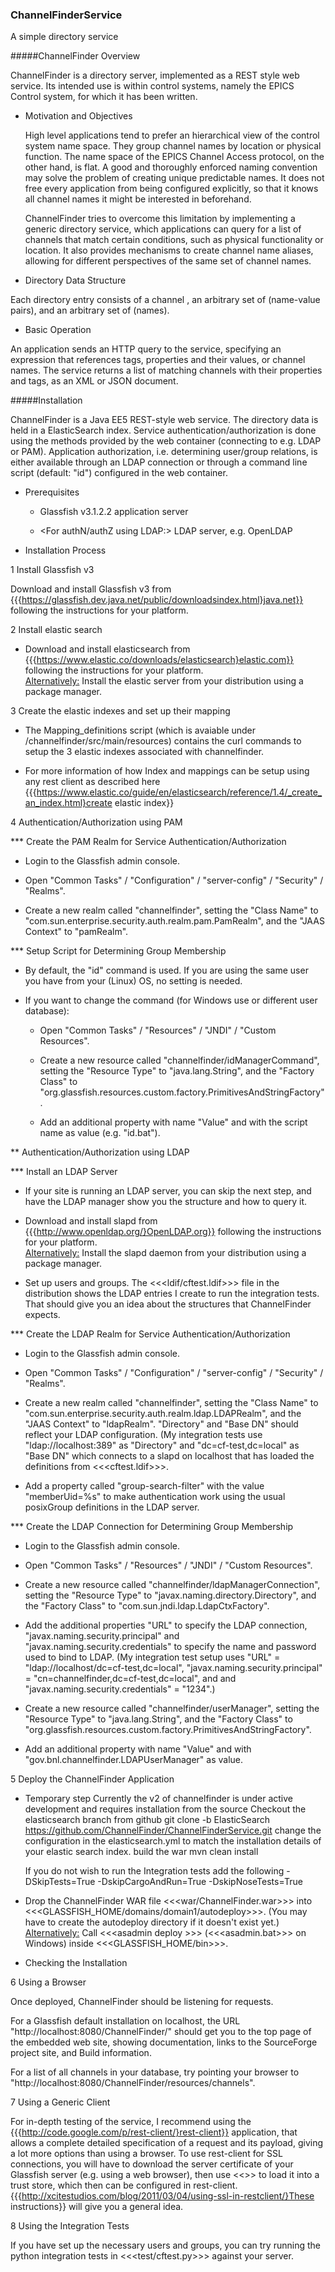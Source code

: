 ### ChannelFinderService
A simple directory service

#####ChannelFinder Overview

  ChannelFinder is a directory server, implemented as a REST style web service.
Its intended use is within control systems, namely the EPICS Control system, for which it has been written.

* Motivation and Objectives

  High level applications tend to prefer an hierarchical view of the control system name space.
They group channel names by location or physical function. The name space of the EPICS Channel Access protocol,
on the other hand, is flat. A good and thoroughly enforced naming convention may solve the problem of creating
unique predictable names. It does not free every application from being configured explicitly,
so that it knows all channel names it might be interested in beforehand.

  ChannelFinder tries to overcome this limitation by implementing a generic directory service,
which applications can query for a list of channels that match certain conditions,
such as physical functionality or location. It also provides mechanisms to create channel name aliases,
allowing for different perspectives of the same set of channel names.

* Directory Data Structure

 Each directory entry consists of a channel <name>, an arbitrary set of <properties> (name-value pairs),
and an arbitrary set of <tags> (names).

* Basic Operation

 An application sends an HTTP query to the service, specifying an expression that references tags,
properties and their values, or channel names. The service returns a list of matching channels with their
properties and tags, as an XML or JSON document.


#####Installation

  ChannelFinder is a Java EE5 REST-style web service. The directory data is held in
a ElasticSearch index. Service authentication/authorization is done using the
methods provided by the web container (connecting to e.g. LDAP or PAM).
Application authorization, i.e. determining user/group relations, is either available
through an LDAP connection or through a command line script (default: "id") configured
in the web container.

* Prerequisites

  * Glassfish v3.1.2.2 application server

  * <For authN/authZ using LDAP:> LDAP server, e.g. OpenLDAP

* Installation Process

1 Install Glassfish v3

  Download and install Glassfish v3 from
  {{{https://glassfish.dev.java.net/public/downloadsindex.html}java.net}}
  following the instructions for your platform.

2 Install elastic search

  * Download and install elasticsearch from {{{https://www.elastic.co/downloads/elasticsearch}elastic.com}}
    following the instructions for your platform.\
    <Alternatively:> Install the elastic server from your distribution using a package manager.

3 Create the elastic indexes and set up their mapping

  * The Mapping_definitions script (which is avaiable under /channelfinder/src/main/resources) contains the curl commands to setup the 3 elastic indexes associated with channelfinder.
  
  * For more information of how Index and mappings can be setup using any rest client as described here {{{https://www.elastic.co/guide/en/elasticsearch/reference/1.4/_create_an_index.html}create elastic index}}
  

4 Authentication/Authorization using PAM

*** Create the PAM Realm for Service Authentication/Authorization

  * Login to the Glassfish admin console.

  * Open "Common Tasks" / "Configuration" / "server-config" / "Security" / "Realms".

  * Create a new realm called "channelfinder", setting the "Class Name" to
    "com.sun.enterprise.security.auth.realm.pam.PamRealm", and the "JAAS Context" to "pamRealm".

*** Setup Script for Determining Group Membership

  * By default, the "id" command is used. If you are using the same user you have
    from your (Linux) OS, no setting is needed.

  * If you want to change the command (for Windows use or different user database):
    
    * Open "Common Tasks" / "Resources" / "JNDI" / "Custom Resources".

    * Create a new resource called "channelfinder/idManagerCommand", setting the "Resource Type" to
      "java.lang.String", and the "Factory Class" to "org.glassfish.resources.custom.factory.PrimitivesAndStringFactory".

    * Add an additional property with name "Value" and with the script name as value (e.g. "id.bat").

** Authentication/Authorization using LDAP

*** Install an LDAP Server

  * If your site is running an LDAP server, you can skip the next step, and have
    the LDAP manager show you the structure and how to query it.

  * Download and install slapd from {{{http://www.openldap.org/}OpenLDAP.org}}
    following the instructions for your platform.\
    <Alternatively:> Install the slapd daemon from your distribution using a package manager.

  * Set up users and groups. The <<<ldif/cftest.ldif>>> file in the distribution shows
    the LDAP entries I create to run the integration tests. That should give you an idea
    about the structures that ChannelFinder expects.

*** Create the LDAP Realm for Service Authentication/Authorization

  * Login to the Glassfish admin console.

  * Open "Common Tasks" / "Configuration" / "server-config" / "Security" / "Realms".

  * Create a new realm called "channelfinder", setting the "Class Name" to
    "com.sun.enterprise.security.auth.realm.ldap.LDAPRealm", and the "JAAS Context" to "ldapRealm".
    "Directory" and "Base DN" should reflect your LDAP configuration. (My integration tests use
    "ldap://localhost:389" as "Directory" and "dc=cf-test,dc=local" as "Base DN" which connects
    to a slapd on localhost that has loaded the definitions from <<<cftest.ldif>>>.

  * Add a property called "group-search-filter" with the value "memberUid=%s" to make
    authentication work using the usual posixGroup definitions in the LDAP server.

*** Create the LDAP Connection for Determining Group Membership

  * Login to the Glassfish admin console.

  * Open "Common Tasks" / "Resources" / "JNDI" / "Custom Resources".

  * Create a new resource called "channelfinder/ldapManagerConnection",
    setting the "Resource Type" to "javax.naming.directory.Directory",
    and the "Factory Class" to "com.sun.jndi.ldap.LdapCtxFactory".

  * Add the additional properties "URL" to specify the LDAP connection,
    "javax.naming.security.principal" and
    "javax.naming.security.credentials" to specify the name and password used
    to bind to LDAP.
    (My integration test setup uses "URL" = "ldap://localhost/dc=cf-test,dc=local",
    "javax.naming.security.principal" = "cn=channelfinder,dc=cf-test,dc=local", and
    and "javax.naming.security.credentials" = "1234".)

  * Create a new resource called "channelfinder/userManager", setting the "Resource Type" to
    "java.lang.String", and the "Factory Class" to "org.glassfish.resources.custom.factory.PrimitivesAndStringFactory".

  * Add an additional property with name "Value" and with "gov.bnl.channelfinder.LDAPUserManager" as value.

5 Deploy the ChannelFinder Application

  * Temporary step
    Currently the v2 of channelfinder is under active development and requires installation from the source
    Checkout the elasticsearch branch from github
    git clone -b ElasticSearch https://github.com/ChannelFinder/ChannelFinderService.git
    change the configuration in the elasticsearch.yml to match the installation details of your elastic search index.
    build the war 
    mvn clean install
    
    If you do not wish to run the Integration tests add the following
    -DSkipTests=True -DskipCargoAndRun=True -DskipNoseTests=True

  * Drop the ChannelFinder WAR file <<<war/ChannelFinder.war>>> into
    <<<GLASSFISH_HOME/domains/domain1/autodeploy>>>.
    (You may have to create the autodeploy directory if it doesn't exist yet.)\
    <Alternatively:> Call <<<asadmin deploy <WAR-file>>>> (<<<asadmin.bat>>> on Windows)
    inside <<<GLASSFISH_HOME/bin>>>.

* Checking the Installation

6 Using a Browser

  Once deployed, ChannelFinder should be listening for requests.

  For a Glassfish default installation on localhost, the URL "http://localhost:8080/ChannelFinder/"
should get you to the top page of the embedded web site, showing documentation, links to the
SourceForge project site, and Build information.

  For a list of all channels in your database, try pointing your browser to
"http://localhost:8080/ChannelFinder/resources/channels".

7 Using a Generic Client

  For in-depth testing of the service, I recommend using the
{{{http://code.google.com/p/rest-client/}rest-client}} application, that allows a complete
detailed specification of a request and its payload, giving a lot more options than using a browser.
To use rest-client for SSL connections, you will have to download the server certificate of your
Glassfish server (e.g. using a web browser), then use <<<keytool>>> to load it into a trust store,
which then can be configured in rest-client.
{{{http://xcitestudios.com/blog/2011/03/04/using-ssl-in-restclient/}These instructions}} will give
you a general idea.

8 Using the Integration Tests

  If you have set up the necessary users and groups, you can try running the python
integration tests in <<<test/cftest.py>>> against your server.

